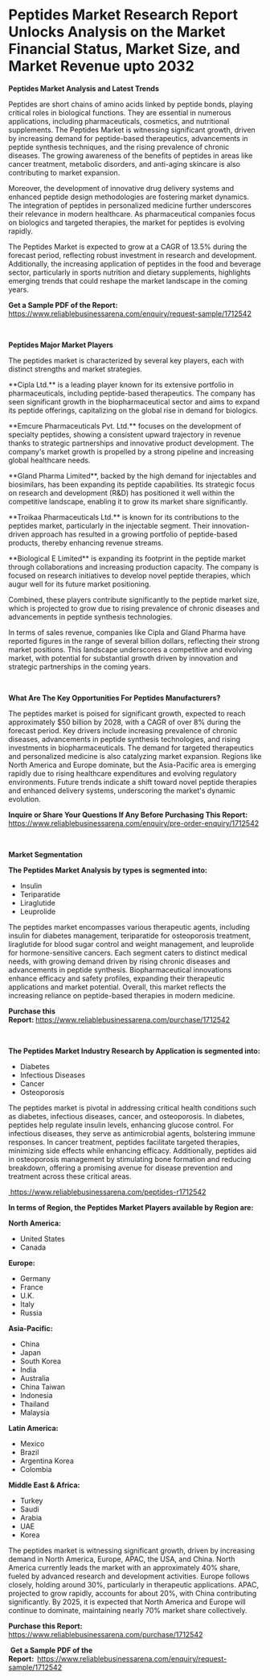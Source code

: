 <p><h1>Peptides Market Research Report Unlocks Analysis on the Market Financial Status, Market Size, and Market Revenue upto 2032</h1></p><p><strong>Peptides Market Analysis and Latest Trends</strong></p>
<p><p>Peptides are short chains of amino acids linked by peptide bonds, playing critical roles in biological functions. They are essential in numerous applications, including pharmaceuticals, cosmetics, and nutritional supplements. The Peptides Market is witnessing significant growth, driven by increasing demand for peptide-based therapeutics, advancements in peptide synthesis techniques, and the rising prevalence of chronic diseases. The growing awareness of the benefits of peptides in areas like cancer treatment, metabolic disorders, and anti-aging skincare is also contributing to market expansion.</p><p>Moreover, the development of innovative drug delivery systems and enhanced peptide design methodologies are fostering market dynamics. The integration of peptides in personalized medicine further underscores their relevance in modern healthcare. As pharmaceutical companies focus on biologics and targeted therapies, the market for peptides is evolving rapidly. </p><p>The Peptides Market is expected to grow at a CAGR of 13.5% during the forecast period, reflecting robust investment in research and development. Additionally, the increasing application of peptides in the food and beverage sector, particularly in sports nutrition and dietary supplements, highlights emerging trends that could reshape the market landscape in the coming years.</p></p>
<p><strong>Get a Sample PDF of the Report:&nbsp;</strong> <a href="https://www.reliablebusinessarena.com/enquiry/request-sample/1712542?utm_campaign=3522&utm_medium=2&utm_source=Github&utm_content=ia&utm_term=19042025&utm_id=peptides">https://www.reliablebusinessarena.com/enquiry/request-sample/1712542</a></p>
<p>&nbsp;</p>
<p><strong>Peptides Major Market Players</strong></p>
<p><p>The peptides market is characterized by several key players, each with distinct strengths and market strategies. </p><p>**Cipla Ltd.** is a leading player known for its extensive portfolio in pharmaceuticals, including peptide-based therapeutics. The company has seen significant growth in the biopharmaceutical sector and aims to expand its peptide offerings, capitalizing on the global rise in demand for biologics.</p><p>**Emcure Pharmaceuticals Pvt. Ltd.** focuses on the development of specialty peptides, showing a consistent upward trajectory in revenue thanks to strategic partnerships and innovative product development. The company's market growth is propelled by a strong pipeline and increasing global healthcare needs.</p><p>**Gland Pharma Limited**, backed by the high demand for injectables and biosimilars, has been expanding its peptide capabilities. Its strategic focus on research and development (R&D) has positioned it well within the competitive landscape, enabling it to grow its market share significantly.</p><p>**Troikaa Pharmaceuticals Ltd.** is known for its contributions to the peptides market, particularly in the injectable segment. Their innovation-driven approach has resulted in a growing portfolio of peptide-based products, thereby enhancing revenue streams.</p><p>**Biological E Limited** is expanding its footprint in the peptide market through collaborations and increasing production capacity. The company is focused on research initiatives to develop novel peptide therapies, which augur well for its future market positioning.</p><p>Combined, these players contribute significantly to the peptide market size, which is projected to grow due to rising prevalence of chronic diseases and advancements in peptide synthesis technologies. </p><p>In terms of sales revenue, companies like Cipla and Gland Pharma have reported figures in the range of several billion dollars, reflecting their strong market positions. This landscape underscores a competitive and evolving market, with potential for substantial growth driven by innovation and strategic partnerships in the coming years.</p></p>
<p>&nbsp;</p>
<p><strong>What Are The Key Opportunities For Peptides Manufacturers?</strong></p>
<p><p>The peptides market is poised for significant growth, expected to reach approximately $50 billion by 2028, with a CAGR of over 8% during the forecast period. Key drivers include increasing prevalence of chronic diseases, advancements in peptide synthesis technologies, and rising investments in biopharmaceuticals. The demand for targeted therapeutics and personalized medicine is also catalyzing market expansion. Regions like North America and Europe dominate, but the Asia-Pacific area is emerging rapidly due to rising healthcare expenditures and evolving regulatory environments. Future trends indicate a shift toward novel peptide therapies and enhanced delivery systems, underscoring the market's dynamic evolution.</p></p>
<p><strong>Inquire or Share Your Questions If Any Before Purchasing This Report:</strong> <a href="https://www.reliablebusinessarena.com/enquiry/pre-order-enquiry/1712542?utm_campaign=3522&utm_medium=2&utm_source=Github&utm_content=ia&utm_term=19042025&utm_id=peptides">https://www.reliablebusinessarena.com/enquiry/pre-order-enquiry/1712542</a></p>
<p>&nbsp;</p>
<p><strong>Market Segmentation</strong></p>
<p><strong>The Peptides Market Analysis by types is segmented into:</strong></p>
<p><ul><li>Insulin</li><li>Teriparatide</li><li>Liraglutide</li><li>Leuprolide</li></ul></p>
<p><p>The peptides market encompasses various therapeutic agents, including insulin for diabetes management, teriparatide for osteoporosis treatment, liraglutide for blood sugar control and weight management, and leuprolide for hormone-sensitive cancers. Each segment caters to distinct medical needs, with growing demand driven by rising chronic diseases and advancements in peptide synthesis. Biopharmaceutical innovations enhance efficacy and safety profiles, expanding their therapeutic applications and market potential. Overall, this market reflects the increasing reliance on peptide-based therapies in modern medicine.</p></p>
<p><strong>Purchase this Report:&nbsp;</strong><a href="https://www.reliablebusinessarena.com/purchase/1712542?utm_campaign=3522&utm_medium=2&utm_source=Github&utm_content=ia&utm_term=19042025&utm_id=peptides">https://www.reliablebusinessarena.com/purchase/1712542</a></p>
<p>&nbsp;</p>
<p><strong>The Peptides Market Industry Research by Application is segmented into:</strong></p>
<p><ul><li>Diabetes</li><li>Infectious Diseases</li><li>Cancer</li><li>Osteoporosis</li></ul></p>
<p><p>The peptides market is pivotal in addressing critical health conditions such as diabetes, infectious diseases, cancer, and osteoporosis. In diabetes, peptides help regulate insulin levels, enhancing glucose control. For infectious diseases, they serve as antimicrobial agents, bolstering immune responses. In cancer treatment, peptides facilitate targeted therapies, minimizing side effects while enhancing efficacy. Additionally, peptides aid in osteoporosis management by stimulating bone formation and reducing breakdown, offering a promising avenue for disease prevention and treatment across these critical areas.</p></p>
<p><a href="https://www.reliablebusinessarena.com/peptides-r1712542?utm_campaign=3522&utm_medium=2&utm_source=Github&utm_content=ia&utm_term=19042025&utm_id=peptides">&nbsp;https://www.reliablebusinessarena.com/peptides-r1712542</a></p>
<p><strong>In terms of Region, the Peptides Market Players available by Region are:</strong></p>
<p>
    <p> <strong> North America: </strong>
        <ul>
            <li>United States</li>
            <li>Canada</li>
        </ul>
        </p> 
    <p> <strong> Europe: </strong>
        <ul>
            <li>Germany</li>
            <li>France</li>
            <li>U.K.</li>
            <li>Italy</li>
            <li>Russia</li>
        </ul>
        </p> 
    <p> <strong> Asia-Pacific: </strong>
        <ul>
            <li>China</li>
            <li>Japan</li>
            <li>South Korea</li>
            <li>India</li>
            <li>Australia</li>
            <li>China Taiwan</li>
            <li>Indonesia</li>
            <li>Thailand</li>
            <li>Malaysia</li>
        </ul>
        </p> 
    <p> <strong> Latin America: </strong>
        <ul>
            <li>Mexico</li>
            <li>Brazil</li>
            <li>Argentina Korea</li>
            <li>Colombia</li>
        </ul>
        </p> 
    <p> <strong> Middle East & Africa: </strong>
        <ul>
            <li>Turkey</li>
            <li>Saudi</li>
            <li>Arabia</li>
            <li>UAE</li>
            <li>Korea</li>
        </ul>
    </p>
    </p>
<p><p>The peptides market is witnessing significant growth, driven by increasing demand in North America, Europe, APAC, the USA, and China. North America currently leads the market with an approximately 40% share, fueled by advanced research and development activities. Europe follows closely, holding around 30%, particularly in therapeutic applications. APAC, projected to grow rapidly, accounts for about 20%, with China contributing significantly. By 2025, it is expected that North America and Europe will continue to dominate, maintaining nearly 70% market share collectively.</p></p>
<p><strong>Purchase this Report: </strong><a href="https://www.reliablebusinessarena.com/purchase/1712542?utm_campaign=3522&utm_medium=2&utm_source=Github&utm_content=ia&utm_term=19042025&utm_id=peptides">https://www.reliablebusinessarena.com/purchase/1712542</a></p>
<p>&nbsp;<strong>Get a Sample PDF of the Report:&nbsp;&nbsp;</strong><a href="https://www.reliablebusinessarena.com/enquiry/request-sample/1712542?utm_campaign=3522&utm_medium=2&utm_source=Github&utm_content=ia&utm_term=19042025&utm_id=peptides">https://www.reliablebusinessarena.com/enquiry/request-sample/1712542</a></p>
<p><strong></strong></p>
<p><p></p><p></p><p></p></p>